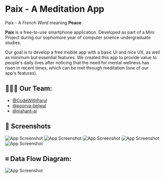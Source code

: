 
# Paix - A Meditation App

Paix - A _French Word_ meaning **Peace**.

**Paix** is a free-to-use smartphone application. Developed as part of a Mini Project during our sophomore year of computer science undergraduate studies.

Our goal is to develop a free mobile app with a basic UI and nice UX, as well as minimum but essential features. We created this app to provide value to people's daily lives after noticing that the need for mental wellness has risen in recent times, which can be met through meditation (one of our app's features).


## 🧑🏻‍💻 Our Team:

- [@CodeWithParul](https://www.github.com/CodeWithParul)
- [@poorva-belwal](https://github.com/poorva-belwal)
- [@nishant-ai](https://github.com/nishant-ai)
## 📱 Screenshots

![App Screenshot](https://github.com/nishant-ai/Paix/blob/master/Paix%20Documentation%20Assets/Picture%201.png)
![App Screenshot](https://github.com/nishant-ai/Paix/blob/master/Paix%20Documentation%20Assets/Picture%202.png)
![App Screenshot](https://github.com/nishant-ai/Paix/blob/master/Paix%20Documentation%20Assets/Picture%203.png)
![App Screenshot](https://github.com/nishant-ai/Paix/blob/master/Paix%20Documentation%20Assets/Picture%204.png)
![App Screenshot](https://github.com/nishant-ai/Paix/blob/master/Paix%20Documentation%20Assets/Picture%205.png)

## ⌗ Data Flow Diagram:

![App Screenshot](https://github.com/nishant-ai/Paix/blob/master/Paix%20Documentation%20Assets/DataFlow.png)